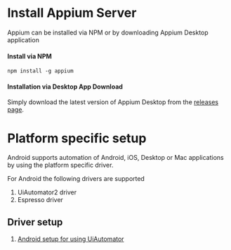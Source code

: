 # Install Appium Server
Appium can be installed via NPM or by downloading Appium Desktop application

#### Install via NPM
```
npm install -g appium
```

#### Installation via Desktop App Download

Simply download the latest version of Appium Desktop from the [releases
page](https://github.com/appium/appium-desktop/releases).

# Platform specific setup
Android supports automation of Android, iOS, Desktop or Mac applications by using the platform specific driver. 

For Android the following drivers are supported
1. UiAutomator2 driver
1. Espresso driver

## Driver setup
1. [Android setup for using UiAutomator](SetupForAndroid.md)
